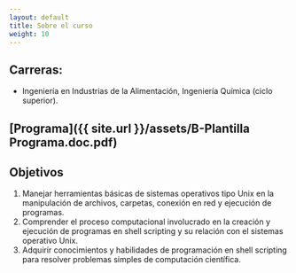 ```yaml
---
layout: default
title: Sobre el curso
weight: 10
---
```



## Carreras:

-   Ingeniería en Industrias de la Alimentación, Ingeniería Química (ciclo superior).

## [Programa]({{ site.url }}/assets/B-Plantilla Programa.doc.pdf)

## Objetivos

1.  Manejar herramientas básicas de sistemas operativos tipo Unix en la manipulación de archivos, carpetas, conexión en red y ejecución de programas.
2.  Comprender el proceso computacional involucrado en la creación y ejecución de programas en shell scripting y su relación con el sistemas operativo Unix.
3.  Adquirir conocimientos y habilidades de programación en shell scripting para resolver problemas simples de computación científica.

